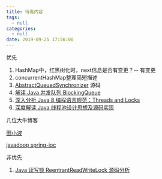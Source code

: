 ```yaml
---
title: 待看内容
tags:
  - null
categories:
  - null
date: 2019-09-25 17:56:00
---
```




优先

1. HashMap中，红黑树化时，next信息是否有变更？-- 有变更
2. concurrentHashMap整理简短描述
3. [AbstractQueuedSynchronizer](https://www.javadoop.com/post/AbstractQueuedSynchronizer) 源码
4. [解读 Java 并发队列 BlockingQueue](https://www.javadoop.com/post/java-concurrent-queue)
5. [深入分析 Java 8 编程语言规范：Threads and Locks](https://www.javadoop.com/post/Threads-And-Locks-md)
6. [深度解读 Java 线程池设计思想及源码实现](https://www.javadoop.com/post/java-thread-pool)



几位大牛博客

[田小波](http://www.tianxiaobo.com/)

[javadoop spring-ioc](https://www.javadoop.com/)



非优先

1. [Java 读写锁 ReentrantReadWriteLock 源码分析](https://www.javadoop.com/post/reentrant-read-write-lock)